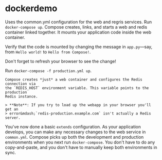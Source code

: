 # dockerdemo

Uses the common.yml configuration for the web and regris services.
Run `docker-compose up`.
Compose creates, links, and starts a web and redis container linked together.
It mounts your application code inside the web container.

Verify that the code is mounted by changing the message in
`app.py`&mdash;say, from `Hello world!` to `Hello from Compose!`.

Don't forget to refresh your browser to see the change!

Run `docker-compose -f production.yml up`.

    Compose creates *just* a web container and configures the Redis connection via
    the `REDIS_HOST` environment variable. This variable points to the production
    Redis instance.

    > **Note**: If you try to load up the webapp in your browser you'll get an
    > error&mdash;`redis-production.example.com` isn't actually a Redis server.

You've now done a basic `extends` configuration. As your application develops,
you can make any necessary changes to the web service in `common.yml`. Compose
picks up both the development and production environments when you next run
`docker-compose`. You don't have to do any copy-and-paste, and you don't have to
manually keep both environments in sync.
